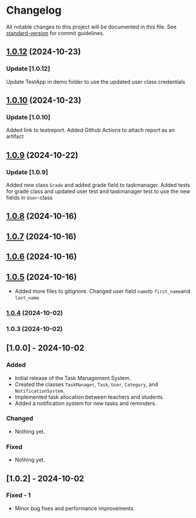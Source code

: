 # Changelog

All notable changes to this project will be documented in this file. See [standard-version](https://github.com/conventional-changelog/standard-version) for commit guidelines.

## [1.0.12](https://github.com/BeatrizSanssi/L2-Task-Manager/compare/v1.0.11...v1.0.12) (2024-10-23)

### Update [1.0.12]

Update TestApp in demo folder to use the updated user class credentials

## [1.0.10](https://github.com/BeatrizSanssi/L2-Task-Manager/compare/v1.0.9...v1.0.10) (2024-10-23)

### Update [1.0.10]

Added link to testreport. Added Github Actions to attach report as an artifact

## [1.0.9](https://github.com/BeatrizSanssi/L2-Task-Manager/compare/v1.0.8...v1.0.9) (2024-10-22)

### Update [1.0.9]

Added new class `Grade` and added grade field to taskmanager. Added tests for grade class and updated user test and taskmanager test to use the new fields in `User`-class

## [1.0.8](https://github.com/BeatrizSanssi/L2-Task-Manager/compare/v1.0.7...v1.0.8) (2024-10-16)

## [1.0.7](https://github.com/BeatrizSanssi/L2-Task-Manager/compare/v1.0.6...v1.0.7) (2024-10-16)

## [1.0.6](https://github.com/BeatrizSanssi/L2-Task-Manager/compare/v1.0.5...v1.0.6) (2024-10-16)

## [1.0.5](https://github.com/BeatrizSanssi/L2-Task-Manager/compare/v1.0.4...v1.0.5) (2024-10-16)

- Added more files to gitignore. Changed user field `name`to `first_name`and `last_name`.

### [1.0.4](https://github.com/BeatrizSanssi/L2-Task-Manager/compare/v1.0.3...v1.0.4) (2024-10-02)

### 1.0.3 (2024-10-02)

## [1.0.0] - 2024-10-02

### Added

- Initial release of the Task Management System.
- Created the classes `TaskManager`, `Task`, `User`, `Category`, and `NotificationSystem`.
- Implemented task allocation between teachers and students.
- Added a notification system for new tasks and reminders.

### Changed

- Nothing yet.

### Fixed

- Nothing yet.

## [1.0.2] - 2024-10-02

### Fixed - 1

- Minor bug fixes and performance improvements.
